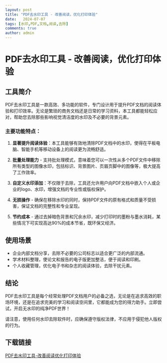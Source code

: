 ```yaml
---
layout: post
title: "PDF去水印工具 - 改善阅读，优化打印体验"
date:   2024-07-07
tags: [水印,PDF,文档,阅读,去除]
comments: true
author: admin
---
```

# PDF去水印工具 - 改善阅读，优化打印体验

## 工具简介
PDF去水印工具是一款高效、多功能的软件，专门设计用于提升PDF文档的阅读体验和打印效率。无论是繁琐的商务文档还是日常的学习资料，本工具都能轻松应对，帮助您去除那些影响视觉清洁度的水印及不必要的背景元素。

### 主要功能特点：

1. **显著提升阅读体验**：本工具能够有效地清除PDF文档中的水印，使得在平板电脑、智能手机等移动设备上的阅读更为流畅舒适。
   
2. **批量处理能力** - 支持批处理模式，意味着您可以一次性从多个PDF文件中移除所有类型的图像水印，包括标识、背景图片、页眉页脚中的图像等，极大提高了工作效率。

3. **自定义水印添加**：不仅限于去除，工具还允许用户向PDF文档中嵌入个人或企业的logo、水印，增强文档的专业性或版权保护。

4. **无损操作** - 确保在移除水印的同时，保持PDF文件的原有格式和质量不受损害，保证文档的完整性和专业呈现。

5. **节约成本** - 通过去掉暗色背景和冗余水印，减少打印时的墨粉与墨水消耗，某些情况下可实现高达90%的成本节省，既环保又经济。

## 使用场景
- 企业内部文档分享，去除不必要的公司标志以适合更广泛的内部流通。
- 学术材料整理，使论文和报告的电子版更加整洁，便于阅读和印刷。
- 个人收藏管理，优化电子书和杂志的阅读体验，去除干扰元素。

## 结论
PDF去水印工具是每个经常处理PDF文档用户的必备之选，无论是在追求高效的职场环境，还是在追求完美的学习和阅读空间里，它都能成为您的得力助手。立即尝试，开启无水印的纯净PDF世界！

请注意，使用任何水印去除软件时，应确保遵守版权法律，不应用于侵犯他人版权的行为。

## 下载链接

[PDF去水印工具-改善阅读优化打印体验](https://pan.quark.cn/s/91257ab2aee0)